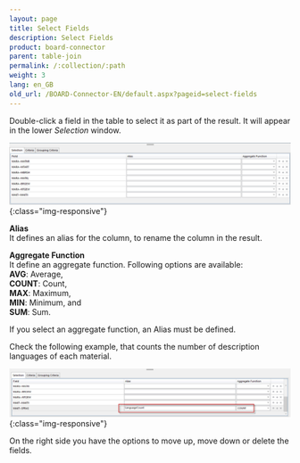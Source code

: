 ```yaml
---
layout: page
title: Select Fields
description: Select Fields
product: board-connector
parent: table-join
permalink: /:collection/:path
weight: 3
lang: en_GB
old_url: /BOARD-Connector-EN/default.aspx?pageid=select-fields
---
```


Double-click a field in the table to select it as part of the result. It will appear in the lower *Selection* window. 

![tj-selected-columns](/img/content/tj-selected-columns.jpg){:class="img-responsive"}

**Alias**<br>
It defines an alias for the column, to rename the column in the result.  

**Aggregate Function** <br>
It define an aggregate function. Following options are available: <br>
**AVG**: Average,<br>
**COUNT**: Count, <br>
**MAX**: Maximum,<br>
**MIN**: Minimum, and <br>
**SUM**: Sum. <br>

If you select an aggregate function, an Alias must be defined. 

Check the following example, that counts the number of description languages of each material. 

![tj-aggregate-count](/img/content/tj-aggregate-count.jpg){:class="img-responsive"}

On the right side you have the options to move up, move down or delete the fields.